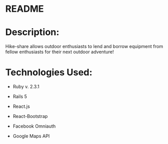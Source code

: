 # README

# Description:

Hike-share allows outdoor enthusiasts to lend and borrow equipment from fellow enthusiasts for their next outdoor adventure!


# Technologies Used:

* Ruby v. 2.3.1

* Rails 5

* React.js

* React-Bootstrap

* Facebook Omniauth

* Google Maps API
